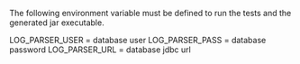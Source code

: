 The following environment variable must be defined to run the tests
and the generated jar executable. 

LOG_PARSER_USER = database user
LOG_PARSER_PASS = database password
LOG_PARSER_URL = database jdbc url

